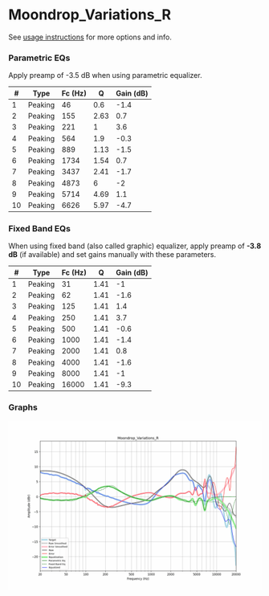 # Moondrop_Variations_R
See [usage instructions](https://github.com/jaakkopasanen/AutoEq#usage) for more options and info.

### Parametric EQs
Apply preamp of -3.5 dB when using parametric equalizer.

|   # | Type    |   Fc (Hz) |    Q |   Gain (dB) |
|-----|---------|-----------|------|-------------|
|   1 | Peaking |        46 | 0.6  |        -1.4 |
|   2 | Peaking |       155 | 2.63 |         0.7 |
|   3 | Peaking |       221 | 1    |         3.6 |
|   4 | Peaking |       564 | 1.9  |        -0.3 |
|   5 | Peaking |       889 | 1.13 |        -1.5 |
|   6 | Peaking |      1734 | 1.54 |         0.7 |
|   7 | Peaking |      3437 | 2.41 |        -1.7 |
|   8 | Peaking |      4873 | 6    |        -2   |
|   9 | Peaking |      5714 | 4.69 |         1.1 |
|  10 | Peaking |      6626 | 5.97 |        -4.7 |

### Fixed Band EQs
When using fixed band (also called graphic) equalizer, apply preamp of **-3.8 dB** (if available) and set gains manually with these parameters.

|   # | Type    |   Fc (Hz) |    Q |   Gain (dB) |
|-----|---------|-----------|------|-------------|
|   1 | Peaking |        31 | 1.41 |        -1   |
|   2 | Peaking |        62 | 1.41 |        -1.6 |
|   3 | Peaking |       125 | 1.41 |         1.4 |
|   4 | Peaking |       250 | 1.41 |         3.7 |
|   5 | Peaking |       500 | 1.41 |        -0.6 |
|   6 | Peaking |      1000 | 1.41 |        -1.4 |
|   7 | Peaking |      2000 | 1.41 |         0.8 |
|   8 | Peaking |      4000 | 1.41 |        -1.6 |
|   9 | Peaking |      8000 | 1.41 |        -1   |
|  10 | Peaking |     16000 | 1.41 |        -9.3 |

### Graphs
![](./Moondrop_Variations_R.png)
